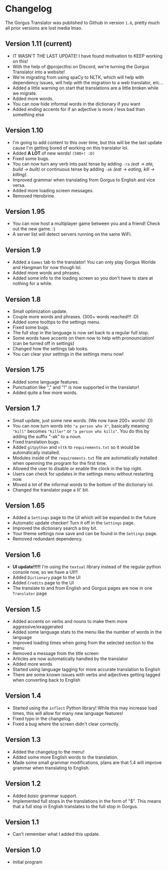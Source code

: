# Changelog
The Gorgus Translator was published to Github in version `1.6`, pretty much all prior versions are lost media lmao.

## Version 1.11 (current)
- IT WASN'T THE LAST UPDATE! I have found motivation to KEEP working on this!
- With the help of @projecthsi on Discord, we're turning the Gorgus Translator into a website!
- We're migrating from using spaCy to NLTK, which will help with dependency issues, will help with the migration to a web translator, etc...
- Added a little warning on start that translations are a little broken while we migrate.
- Added more words.
- You can now hide informal words in the dictionary if you want
- Added ending accents for if an adjective is more / less bad than something else

## Version 1.10 
- I'm going to add content to this over time, but this will be the last update cause I'm getting bored of working on this translator lol.
- Added **A LOT** of new words! `(500+! :D)`
- Fixed some bugs.
- You can now turn any verb into past tense by adding `-ra` *(eat -> ate, build -> built)* or continuous tense by adding `-ak` *(eat -> eating, kill -> killing)*.
- Improved grammar when translating from Gorgus to English and vice versa.
- Added more loading screen messages.
- Removed Herobrine.

## Version 1.95
- You can now host a multiplayer game between you and a friend! Check out the new game. :)
- A server list will detect servers running on the same WiFi.

## Version 1.9
- Added a `Games` tab to the translator! You can only play Gorgus Worlde and Hangman for now though lol.
- Added more words and phrases.
- Added some info to the loading screen so you don't have to stare at nothing for a while.

## Version 1.8
- Small optimization update.
- Couple more words and phrases. (300+ words reached!!! :D)
- Added some tooltips to the settings menu.
- Fixed some bugs.
- The full stop in the language is now set back to a regular full stop.
- Some words have accents on them now to help with pronounciation! (can be turned off in settings)
- Changed how the settings tab looks.
- You can clear your settings in the settings menu now!

## Version 1.75
- Added some language features.
- Punctuation like "," and "!" is now supported in the translator!
- Added quite a few more words.

## Version 1.7
- Small update, just some new words. (We now have 200+ words! :D)
- You can now turn words into `"a person who X"`, basically meaning `"kill"` becomes `"killer"` or `"a person who kills"`. You do this by adding the suffix "-ak" to a noun.
- Fixed translation bugs.
- Added `gitpython` and `nltk` to `requirements.txt` so it would be automatically installed.
- Modules inside of the `requirements.txt` file are automatically installed when openning the program for the first time.
- Allowed the user to disable or enable the clock in the top right.
- Users can check for updates in the settings menu without restarting now.
- Moved a lot of the informal words to the bottom of the dictionary lol.
- Changed the translator page a lil' bit.

## Version 1.65
- Added a `Settings` page to the UI which will be expanded in the future
- Automatic update checker! Turn it off in the `Settings` page.
- Improved the dictionary search a tiny bit.
- Your theme settings now save and can be found in the `Settings` page.
- Removed redundant dependency.

## Version 1.6
- **UI update!!!!!** I'm using the `textual` library instead of the regular python console now, so we have a UI!!!
- Added `Dictionary` page to the UI
- Added `Credits` page to the UI
- The translate to and from English and Gorgus pages are now in one `Translator` page

## Version 1.5
- Added accents on verbs and nouns to make them more aggressive/exaggerated
- Added some language stats to the menu like the number of words in the language
- Improved loading times when going from the selected section to the menu
- Removed a message from the title screen
- Articles are now automatically handled by the translator
- Added more words
- Started using language tagging for more accurate translation to English
- There are some known issues with verbs and adjectives getting tagged when converting back to English

## Version 1.4
- Started using the `inflect` Python library! While this may increase load times, this will allow for many new language features!
- Fixed typo in the changelog.
- Fixed a bug where the screen didn't clear correctly.

## Version 1.3
- Added the changelog to the menu!
- Added some more English words to the translation.
- Made some small grammar modifications, plans are that 1.4 will improve grammar when translating to English.

## Version 1.2
- Added *basic* grammar support.
- Implemented full stops in the translations in the form of "$". This means that a full stop in English translates to the full stop in Gorgus.

## Version 1.1
- Can't remember what I added this update.

## Version 1.0
- Initial program
